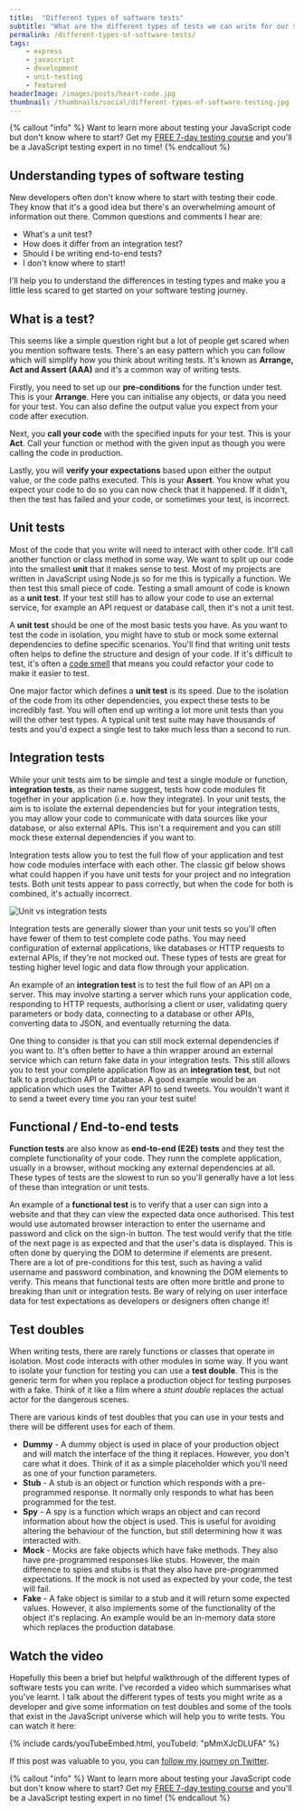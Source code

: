 ```yaml
---
title:  "Different types of software tests"
subtitle: "What are the different types of tests we can write for our software?"
permalink: /different-types-of-software-tests/
tags:
    - express
    - javascript
    - development
    - unit-testing
    - featured
headerImage: /images/posts/heart-code.jpg
thumbnail: /thumbnails/social/different-types-of-software-testing.jpg
---
```


{% callout "info" %}
Want to learn more about testing your JavaScript code but don't know where to start? Get my [FREE 7-day testing course](/javascript-testing-beginners-course/?signup=testing-page") and you'll be a JavaScript testing expert in no time!
{% endcallout %}

## Understanding types of software testing

New developers often don't know where to start with testing their code. They know that it's a good idea but there's an overwhelming amount of information out there. Common questions and comments I hear are:

* What's a unit test?
* How does it differ from an integration test?
* Should I be writing end-to-end tests?
* I don't know where to start!

I'll help you to understand the differences in testing types and make you a little less scared to get started on your software testing journey.

## What is a test?

This seems like a simple question right but a lot of people get scared when you mention software tests. There's an easy pattern which you can follow which will simplify how you think about writing tests. It's known as **Arrange, Act and Assert (AAA)** and it's a common way of writing tests.

Firstly, you need to set up our **pre-conditions** for the function under test. This is your **Arrange**. Here you can initialise any objects, or data you need for your test. You can also define the output value you expect from your code after execution.

Next, you **call your code** with the specified inputs for your test. This is your **Act**. Call your function or method with the given input as though you were calling the code in production.

Lastly, you will **verify your expectations** based upon either the output value, or the code paths executed. This is your **Assert**. You know what you expect your code to do so you can now check that it happened. If it didn't, then the test has failed and your code, or sometimes your test, is incorrect.

## Unit tests

Most of the code that you write will need to interact with other code. It'll call another function or class method in some way. We want to split up our code into the smallest **unit** that it makes sense to test. Most of my projects are written in JavaScript using Node.js so for me this is typically a function. We then test this small piece of code. Testing a small amount of code is known as a **unit test**. If your test still has to allow your code to use an external service, for example an API request or database call, then it's not a unit test.

A **unit test** should be one of the most basic tests you have. As you want to test the code in isolation, you might have to stub or mock some external dependencies to define specific scenarios. You'll find that writing unit tests often helps to define the structure and design of your code. If it's difficult to test, it's often a [code smell](https://en.wikipedia.org/wiki/Code_smell) that means you could refactor your code to make it easier to test.

One major factor which defines a **unit test** is its speed. Due to the isolation of the code from its other dependencies, you expect these tests to be incredibly fast. You will often end up writing a lot more unit tests than you will the other test types. A typical unit test suite may have thousands of tests and you'd expect a single test to take much less than a second to run.

## Integration tests

While your unit tests aim to be simple and test a single module or function, **integration tests**, as their name suggest, tests how code modules fit together in your application (i.e. how they integrate). In your unit tests, the aim is to isolate the external dependencies but for your integration tests, you may allow your code to communicate with data sources like your database, or also external APIs. This isn't a requirement and you can still mock these external dependencies if you want to.

Integration tests allow you to test the full flow of your application and test how code modules interface with each other. The classic gif below shows what could happen if you have unit tests for your project and no integration tests. Both unit tests appear to pass correctly, but when the code for both is combined, it's actually incorrect.

![Unit vs integration tests](https://gallery.mailchimp.com/72d3502c470827973d3e8dd63/images/3f98393a-27c9-4576-ba70-38a464d2f8ae.gif)

Integration tests are generally slower than your unit tests so you'll often have fewer of them to test complete code paths. You may need configuration of external applications, like databases or HTTP requests to external APIs, if they're not mocked out. These types of tests are great for testing higher level logic and data flow through your application.

An example of an **integration test** is to test the full flow of an API on a server. This may involve starting a server which runs your application code, responding to HTTP requests, authorising a client or user, validating query parameters or body data, connecting to a database or other APIs, converting data to JSON, and eventually returning the data.

One thing to consider is that you can still mock external dependencies if you want to. It's often better to have a thin wrapper around an external service which can return fake data in your integration tests. This still allows you to test your complete application flow as an **integration test**, but not talk to a production API or database. A good example would be an application which uses the Twitter API to send tweets. You wouldn't want it to send a tweet every time you ran your test suite!

## Functional / End-to-end tests

**Function tests** are also know as **end-to-end (E2E) tests** and they test the complete functionality of your code. They runn the complete application, usually in a browser, without mocking any external dependencies at all. These types of tests are the slowest to run so you'll generally have a lot less of these than integration or unit tests.

An example of a **functional test** is to verify that a user can sign into a website and that they can view the expected data once authorised. This test would use automated browser interaction to enter the username and password and click on the sign-in button. The test would verify that the title of the next page is as expected and that the user's data is displayed. This is often done by querying the DOM to determine if elements are present. There are a lot of pre-conditions for this test, such as having a valid username and password combination, and knowning the DOM elements to verify. This means that functional tests are often more brittle and prone to breaking than unit or integration tests. Be wary of relying on user interface data for test expectations as developers or designers often change it!

## Test doubles

When writing tests, there are rarely functions or classes that operate in isolation. Most code interacts with other modules in some way. If you want to isolate your function for testing you can use a **test double**. This is the generic term for when you replace a production object for testing purposes with a fake. Think of it like a film where a *stunt double* replaces the actual actor for the dangerous scenes.

There are various kinds of test doubles that you can use in your tests and there will be different uses for each of them.

* **Dummy** - A dummy object is used in place of your production object and will match the interface of the thing it replaces. However, you don't care what it does. Think of it as a simple placeholder which you'll need as one of your function parameters.
* **Stub** - A stub is an object or function which responds with a pre-programmed response. It normally only responds to what has been programmed for the test.
* **Spy** - A spy is a function which wraps an object and can record information about how the object is used. This is useful for avoiding altering the behaviour of the function, but still determining how it was interacted with.
* **Mock** - Mocks are fake objects which have fake methods. They also have pre-programmed responses like stubs. However, the main difference to spies and stubs is that they also have pre-programmed expectations. If the mock is not used as expected by your code, the test will fail.
* **Fake** - A fake object is similar to a stub and it will return some expected values. However, it also implements some of the functionality of the object it's replacing. An example would be an in-memory data store which replaces the production database.

## Watch the video

Hopefully this been a brief but helpful walkthrough of the different types of software tests you can write. I've recorded a video which summarises what you've learnt. I talk about the different types of tests you might write as a developer and give some information on test doubles and some of the tools that exist in the JavaScript universe which will help you to write tests. You can watch it here:

{% include cards/youTubeEmbed.html, youTubeId: "pMmXJcDLUFA" %}

If this post was valuable to you, you can [follow my journey on Twitter](https://twitter.com/marclittlemore).

{% callout "info" %}
Want to learn more about testing your JavaScript code but don't know where to start? Get my [FREE 7-day testing course](/javascript-testing-beginners-course/?signup=testing-page") and you'll be a JavaScript testing expert in no time!
{% endcallout %}

